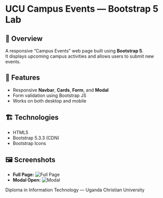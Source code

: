 # UCU Campus Events — Bootstrap 5 Lab

## 📘 Overview
A responsive “Campus Events” web page built using **Bootstrap 5**.  
It displays upcoming campus activities and allows users to submit new events.

## 🧱 Features
- Responsive **Navbar**, **Cards**, **Form**, and **Modal**  
- Form validation using Bootstrap JS  
- Works on both desktop and mobile  

## 🏗️ Technologies
- HTML5  
- Bootstrap 5.3.3 (CDN)  
- Bootstrap Icons  

## 🖼️ Screenshots
- **Full Page:** ![Full Page](screenshot-fullpage.png)  
- **Modal Open:** ![Modal](screenshot-modal.png)  
  
Diploma in Information Technology — Uganda Christian University  

